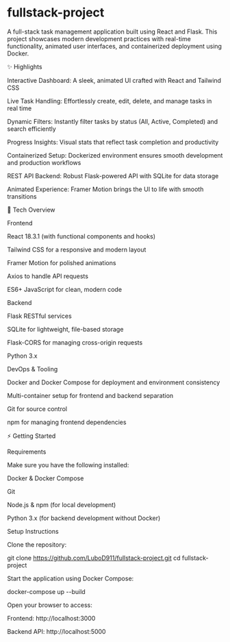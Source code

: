 # fullstack-project

A full-stack task management application built using React and Flask. This project showcases modern development practices with real-time functionality, animated user interfaces, and containerized deployment using Docker.

✨ Highlights

Interactive Dashboard: A sleek, animated UI crafted with React and Tailwind CSS

Live Task Handling: Effortlessly create, edit, delete, and manage tasks in real time

Dynamic Filters: Instantly filter tasks by status (All, Active, Completed) and search efficiently

Progress Insights: Visual stats that reflect task completion and productivity

Containerized Setup: Dockerized environment ensures smooth development and production workflows

REST API Backend: Robust Flask-powered API with SQLite for data storage

Animated Experience: Framer Motion brings the UI to life with smooth transitions

💠 Tech Overview

Frontend

React 18.3.1 (with functional components and hooks)

Tailwind CSS for a responsive and modern layout

Framer Motion for polished animations

Axios to handle API requests

ES6+ JavaScript for clean, modern code

Backend

Flask RESTful services

SQLite for lightweight, file-based storage

Flask-CORS for managing cross-origin requests

Python 3.x

DevOps & Tooling

Docker and Docker Compose for deployment and environment consistency

Multi-container setup for frontend and backend separation

Git for source control

npm for managing frontend dependencies

⚡ Getting Started

Requirements

Make sure you have the following installed:

Docker & Docker Compose

Git

Node.js & npm (for local development)

Python 3.x (for backend development without Docker)

Setup Instructions

Clone the repository:

git clone https://github.com/LuboD911/fullstack-project.git
cd fullstack-project

Start the application using Docker Compose:

docker-compose up --build

Open your browser to access:

Frontend: http://localhost:3000

Backend API: http://localhost:5000

